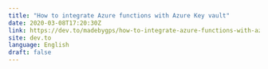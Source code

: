 ```yaml
---
title: "How to integrate Azure functions with Azure Key vault"
date: 2020-03-08T17:20:30Z
link: https://dev.to/madebygps/how-to-integrate-azure-functions-with-azure-key-vault-57p8?utm_medium=RSS&utm_source=news.12bit.vn
site: dev.to
language: English
draft: false
---
```

